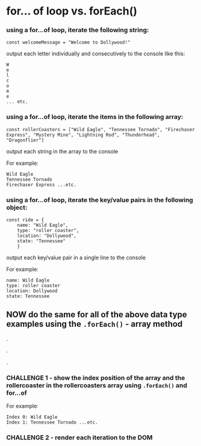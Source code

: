 # for... of loop vs. forEach()

### using a for...of loop, iterate the following string:

```const welcomeMessage = "Welcome to Dollywood!"```

output each letter individually and consecutively to the console like this:

    W
    e
    l
    c
    o
    m
    e
    ... etc.

### using a for...of loop, iterate the items in the following array:

```const rollerCoasters = ["Wild Eagle", "Tennessee Tornado", "Firechaser Express", "Mystery Mine", "Lightning Rod", "Thunderhead", "Dragonflier"]```

output each string in the array to the console

For example:

    Wild Eagle
    Tennessee Tornado
    Firechaser Express ...etc.


### using a for...of loop, iterate the key/value pairs in the following object:

```
const ride = {
    name: "Wild Eagle",
    type: "roller coaster",
    location: "Dollywood",
    state: "Tennessee"
    }
```

output each key/value pair in a single line to the console

For example:

    name: Wild Eagle
    type: roller coaster
    location: Dollywood
    state: Tennessee



## NOW do the same for all of the above data type examples using the `.forEach()` - array method

.

.

.

### CHALLENGE 1 - show the index position of the array and the rollercoaster in the rollercoasters array using  `.forEach()` and for...of

For example:

    Index 0: Wild Eagle
    Index 1: Tennessee Tornado ...etc.


### CHALLENGE 2 - render each iteration to the DOM